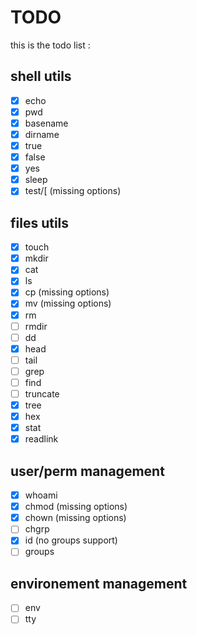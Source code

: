 # TODO
this is the todo list :
## shell utils
- [x] echo
- [x] pwd
- [x] basename
- [x] dirname
- [x] true
- [x] false
- [x] yes
- [x] sleep
- [x] test/[ (missing options)
## files utils
- [x] touch
- [x] mkdir
- [x] cat
- [x] ls
- [x] cp (missing options)
- [x] mv (missing options)
- [x] rm
- [ ] rmdir
- [ ] dd
- [x] head
- [ ] tail
- [ ] grep
- [ ] find
- [ ] truncate
- [x] tree
- [x] hex
- [x] stat
- [x] readlink
## user/perm management
- [x] whoami
- [x] chmod (missing options)
- [x] chown (missing options)
- [ ] chgrp
- [x] id    (no groups support)
- [ ] groups
## environement management
- [ ] env
- [ ] tty
